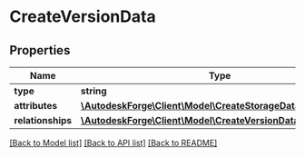 # CreateVersionData

## Properties
Name | Type | Description | Notes
------------ | ------------- | ------------- | -------------
**type** | **string** |  | 
**attributes** | [**\AutodeskForge\Client\Model\CreateStorageDataAttributes**](CreateStorageDataAttributes.md) |  | [optional] 
**relationships** | [**\AutodeskForge\Client\Model\CreateVersionDataRelationships**](CreateVersionDataRelationships.md) |  | [optional] 

[[Back to Model list]](../README.md#documentation-for-models) [[Back to API list]](../README.md#documentation-for-api-endpoints) [[Back to README]](../README.md)



